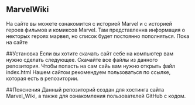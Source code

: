 ## MarvelWiki

На сайте вы можете ознакомится с историей Marvel и с историей героев фильмов и комиксов Marvel. Там представленна информация о некторых героях марвел, но список будет постоянно пополняться. Пока на сайте 

##Установка
Если вы хотите скачать сайт себе на компьютер вам нужно сделать следующее. Скачайте все файлы из данного репозитория. Чтобы попасть на сам сайь вам нужно открыть файл index.html
Нашем сайтом рекомендуем пользоваться по ссылке, которая есть в репозитории.

##Пояснения
Данный репозиторий создан для хостинга сайта Marvel_Wiki, а также для ознакомления пользователей GitHub с кодом.  

